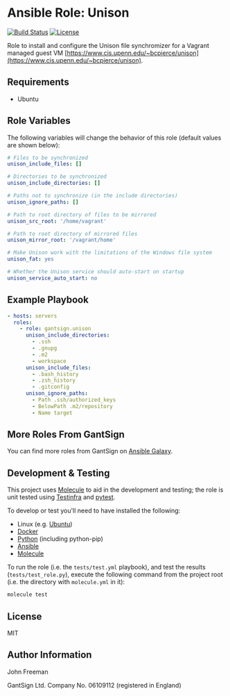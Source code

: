 Ansible Role: Unison
====================

[![Build Status](https://travis-ci.org/gantsign/ansible-role-unison.svg?branch=master)](https://travis-ci.org/gantsign/ansible-role-unison)
[![License](https://img.shields.io/badge/license-MIT-blue.svg)](https://raw.githubusercontent.com/gantsign/ansible-role-unison/master/LICENSE)

Role to install and configure the Unison file synchromizer for a Vagrant managed guest VM
[https://www.cis.upenn.edu/~bcpierce/unison](https://www.cis.upenn.edu/~bcpierce/unison).

Requirements
------------

* Ubuntu

Role Variables
--------------

The following variables will change the behavior of this role (default values
are shown below):

```yaml
# Files to be synchronized
unison_include_files: []

# Directories to be synchronized
unison_include_directories: []

# Paths not to synchronize (in the include directories)
unison_ignore_paths: []

# Path to root directory of files to be mirrored
unison_src_root: '/home/vagrant'

# Path to root directory of mirrored files
unison_mirror_root: '/vagrant/home'

# Make Unison work with the limitations of the Windows file system
unison_fat: yes

# Whether the Unison service should auto-start on startup
unison_service_auto_start: no
```

Example Playbook
----------------

```yaml
- hosts: servers
  roles:
    - role: gantsign.unison
      unison_include_directories:
        - .ssh
        - .gnupg
        - .m2
        - workspace
      unison_include_files:
        - .bash_history
        - .zsh_history
        - .gitconfig
      unison_ignore_paths:
        - Path .ssh/authorized_keys
        - BelowPath .m2/repository
        - Name target
```

More Roles From GantSign
------------------------

You can find more roles from GantSign on
[Ansible Galaxy](https://galaxy.ansible.com/gantsign).

Development & Testing
---------------------

This project uses [Molecule](http://molecule.readthedocs.io/) to aid in the
development and testing; the role is unit tested using
[Testinfra](http://testinfra.readthedocs.io/) and
[pytest](http://docs.pytest.org/).

To develop or test you'll need to have installed the following:

* Linux (e.g. [Ubuntu](http://www.ubuntu.com/))
* [Docker](https://www.docker.com/)
* [Python](https://www.python.org/) (including python-pip)
* [Ansible](https://www.ansible.com/)
* [Molecule](http://molecule.readthedocs.io/)

To run the role (i.e. the `tests/test.yml` playbook), and test the results
(`tests/test_role.py`), execute the following command from the project root
(i.e. the directory with `molecule.yml` in it):

```bash
molecule test
```

License
-------

MIT

Author Information
------------------

John Freeman

GantSign Ltd.
Company No. 06109112 (registered in England)
